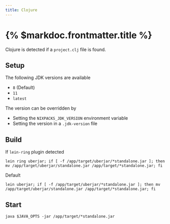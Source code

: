 ```yaml
---
title: Clojure
---
```


# {% $markdoc.frontmatter.title %}

Clojure is detected if a `project.clj` file is found.

## Setup

The following JDK versions are available

- `8`  (Default)
- `11`
- `latest`

The version can be overridden by

- Setting the `NIXPACKS_JDK_VERSION` environment variable
- Setting the version in a `.jdk-version` file

## Build

If `lein-ring` plugin detected

```
lein ring uberjar; if [ -f /app/target/uberjar/*standalone.jar ]; then mv /app/target/uberjar/standalone.jar /app/target/*standalone.jar; fi
```

Default
```
lein uberjar; if [ -f /app/target/uberjar/*standalone.jar ]; then mv /app/target/uberjar/standalone.jar /app/target/*standalone.jar; fi
```


## Start

```
java $JAVA_OPTS -jar /app/target/*standalone.jar
```